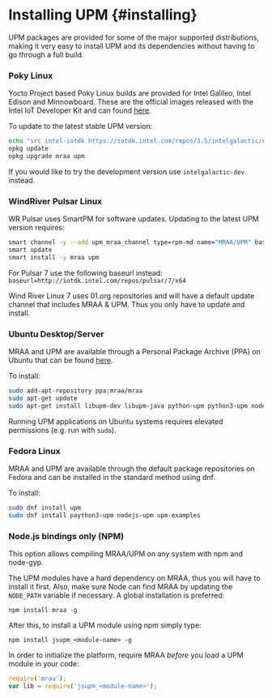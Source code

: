Installing UPM                         {#installing}
============

UPM packages are provided for some of the major supported distributions, making
it very easy to install UPM and its dependencies without having to go through a
full build.

### Poky Linux

Yocto Project based Poky Linux builds are provided for Intel Galileo, Intel
Edison and Minnowboard. These are the official images released with the Intel
IoT Developer Kit and can found [here](https://iotdk.intel.com/images/3.5/).

To update to the latest stable UPM version:

```bash
echo "src intel-iotdk https://iotdk.intel.com/repos/3.5/intelgalactic/opkg/i586/" > /etc/opkg/intel-iotdk.conf
opkg update
opkg upgrade mraa upm
```

If you would like to try the development version use `intelgalactic-dev`
instead.

### WindRiver Pulsar Linux

WR Pulsar uses SmartPM for software updates. Updating to the latest UPM version
requires:

```bash
smart channel -y --add upm_mraa_channel type=rpm-md name="MRAA/UPM" baseurl=http://iotdk.intel.com/repos/pulsar/8/x64
smart update
smart install -y mraa upm
```

For Pulsar 7 use the following baseurl instead: `baseurl=http://iotdk.intel.com/repos/pulsar/7/x64`

Wind River Linux 7 uses 01.org repositories and will have a default update
channel that includes MRAA & UPM. Thus you only have to update and install.

### Ubuntu Desktop/Server

MRAA and UPM are available through a Personal Package Archive (PPA) on Ubuntu
that can be found [here](https://launchpad.net/~mraa/+archive/ubuntu/mraa).

To install:

```bash
sudo add-apt-repository ppa:mraa/mraa
sudo apt-get update
sudo apt-get install libupm-dev libupm-java python-upm python3-upm node-upm upm-examples
```

Running UPM applications on Ubuntu systems requires elevated permissions
(e.g. run with `sudo`).

### Fedora Linux

MRAA and UPM are available through the default package repositories on Fedora and can be
installed in the standard method using dnf.

To install:

```bash
sudo dnf install upm
sudo dnf install paython3-upm nodejs-upm upm-examples
```

### Node.js bindings only (NPM)

This option allows compiling MRAA/UPM on any system with npm and node-gyp.

The UPM modules have a hard dependency on MRAA, thus you will have to install
it first. Also, make sure Node can find MRAA by updating the `NODE_PATH`
variable if necessary. A global installation is preferred:

`npm install mraa -g`

After this, to install a UPM module using npm simply type:

`npm install jsupm_<module-name> -g`

In order to initialize the platform, require MRAA *before* you load a UPM
module in your code:

```js
require('mraa');
var lib = require('jsupm_<module-name>');
```
